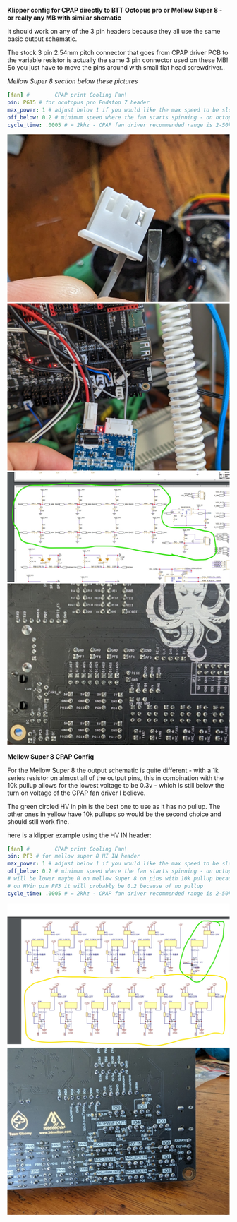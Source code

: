 
**Klipper config for CPAP directly to BTT Octopus pro or Mellow Super 8 - or really any MB with similar shematic**

It should work on any of the 3 pin headers because they all use the same basic output schematic. 

The stock 3 pin 2.54mm pitch connector that goes from CPAP driver PCB to the variable resistor is actually the same 3 pin connector used on these MB! So you just have to move the pins around with small flat head screwdriver.. 

*Mellow Super 8 section below these pictures*

```yaml
[fan] #        CPAP print Cooling Fan\
pin: PG15 # for ocotopus pro Endstop 7 header
max_power: 1 # adjust below 1 if you would like the max speed to be slower
off_below: 0.2 # minimum speed where the fan starts spinning - on octopus pro this is correct - will be lower maybe 0 on mellow Super 8 because of different GPIO pullup and protection resistors
cycle_time: .0005 # = 2khz - CPAP fan driver recommended range is 2-50khz
```

![Model preview](https://github.com/clowrey/x5sa_pro_klipper/blob/main/CPAP%20fan%20config/CPAP%20driver%20pin%20location%20(Large).jpg)
![Model preview](https://github.com/clowrey/x5sa_pro_klipper/blob/main/CPAP%20fan%20config/CPAP%20driver%20to%20BTT%20octopus%20pro%20(Large).jpg)
![Model preview](https://github.com/clowrey/x5sa_pro_klipper/blob/main/CPAP%20fan%20config/Octopus%20pro%20recommended%20pins.jpg)
![Model preview](https://github.com/clowrey/x5sa_pro_klipper/blob/main/CPAP%20fan%20config/Octopus%20pro%20PCB%20GPIO%20pin%20names.jpg)

**Mellow Super 8 CPAP Config**

For the Mellow Super 8 the output schematic is quite different - with a 1k series resistor on almost all of the output pins, this in combination with the 10k pullup allows for the lowest voltage to be 0.3v - which is still below the turn on voltage of the CPAP fan driver I believe. 

The green circled HV in pin is the best one to use as it has no pullup. The other ones in yellow have 10k pullups so would be the second choice and should still work fine. 

here is a klipper example using the HV IN header:

```yaml
[fan] #        CPAP print Cooling Fan\
pin: PF3 # for mellow super 8 HI IN header
max_power: 1 # adjust below 1 if you would like the max speed to be slower
off_below: 0.2 # minimum speed where the fan starts spinning - on octopus pro this is correct - 
# will be lower maybe 0 on mellow Super 8 on pins with 10k pullup because of different GPIO pullup and protection resistors
# on HVin pin PF3 it will probably be 0.2 because of no pullup
cycle_time: .0005 # = 2khz - CPAP fan driver recommended range is 2-50khz
```

![Model preview](https://github.com/clowrey/x5sa_pro_klipper/blob/main/CPAP%20fan%20config/Super%208%20recommended%20pins.jpg)
![Model preview](https://github.com/clowrey/x5sa_pro_klipper/blob/main/CPAP%20fan%20config/Super%208%20PCB%20underside%20GPIO%20names.jpg)
